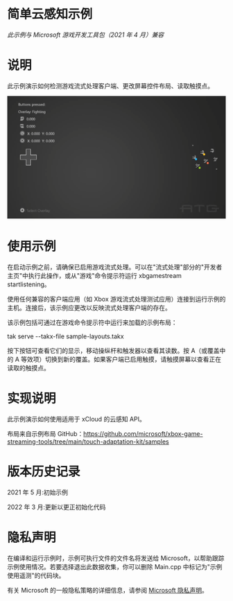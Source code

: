 # 简单云感知示例

*此示例与 Microsoft 游戏开发工具包（2021 年 4 月）兼容*

# 说明

此示例演示如何检测游戏流式处理客户端、更改屏幕控件布局、读取触摸点。

![A screenshot of a computer Description automatically generated with medium confidence](./media/image1.png)

# 使用示例

在启动示例之前，请确保已启用游戏流式处理。可以在"流式处理"部分的"开发者主页"中执行此操作，或从"游戏"命令提示符运行
xbgamestream startlistening。

使用任何兼容的客户端应用（如 Xbox
游戏流式处理测试应用）连接到运行示例的主机。连接后，该示例应更改以反映流式处理客户端的存在。

该示例包括可通过在游戏命令提示符中运行来加载的示例布局：

tak serve \--takx-file sample-layouts.takx

按下按钮可查看它们的显示，移动操纵杆和触发器以查看其读数。按
A（或覆盖中的 A
等效项）切换到新的覆盖。如果客户端已启用触摸，请触摸屏幕以查看正在读取的触摸点。

# 实现说明

此示例演示如何使用适用于 xCloud 的云感知 API。

布局来自示例布局
GitHub：<https://github.com/microsoft/xbox-game-streaming-tools/tree/main/touch-adaptation-kit/samples>

# 版本历史记录

2021 年 5 月:初始示例

2022 年 3 月:更新以更正初始化代码

# 隐私声明

在编译和运行示例时，示例可执行文件的文件名将发送给
Microsoft，以帮助跟踪示例使用情况。若要选择退出此数据收集，你可以删除
Main.cpp 中标记为"示例使用遥测"的代码块。

有关 Microsoft 的一般隐私策略的详细信息，请参阅 [Microsoft
隐私声明](https://privacy.microsoft.com/en-us/privacystatement/)。

